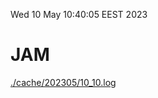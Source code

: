 Wed 10 May 10:40:05 EEST 2023
# JAM
<a href='./cache/202305/10_10.log'>./cache/202305/10_10.log</a>
